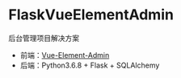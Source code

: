 # FlaskVueElementAdmin

后台管理项目解决方案

- 前端：[Vue-Element-Admin](https://panjiachen.github.io/vue-element-admin-site/zh/guide/)
- 后端：Python3.6.8 + Flask + SQLAlchemy
